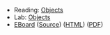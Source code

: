 * Reading: [Objects](../readings/objects-reading.html)
* Lab: [Objects](../labs/objects-lab.html)
* [EBoard](../eboards/50.md) 
  ([Source](../eboards/50.md))
  ([HTML](../eboards/50.html))
  ([PDF](../eboards/50.pdf))

